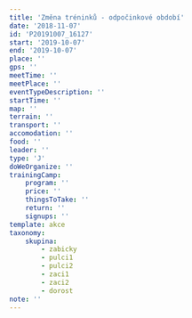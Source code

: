 ```yaml
---
title: 'Změna tréninků - odpočinkové období'
date: '2018-11-07'
id: 'P20191007_16127'
start: '2019-10-07'
end: '2019-10-07'
place: ''
gps: ''
meetTime: ''
meetPlace: ''
eventTypeDescription: ''
startTime: ''
map: ''
terrain: ''
transport: ''
accomodation: ''
food: ''
leader: ''
type: 'J'
doWeOrganize: ''
trainingCamp:
    program: ''
    price: ''
    thingsToTake: ''
    return: ''
    signups: ''
template: akce
taxonomy:
    skupina:
        - zabicky
        - pulci1
        - pulci2
        - zaci1
        - zaci2
        - dorost
note: ''
---
```

